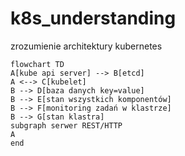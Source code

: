 # k8s_understanding
zrozumienie architektury kubernetes

```mermaid
flowchart TD
A[kube api server] --> B[etcd]
A <--> C[kubelet]
B --> D[baza danych key=value]
B --> E[stan wszystkich komponentów]
B --> F[monitoring zadań w klastrze]
B --> G[stan klastra]
subgraph serwer REST/HTTP
A
end
```

